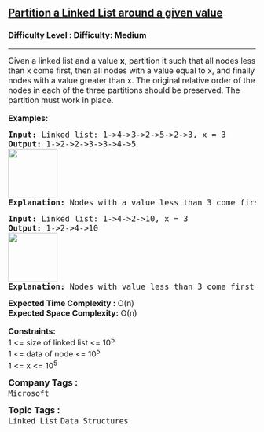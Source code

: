 <h2><a href="https://www.geeksforgeeks.org/problems/partition-a-linked-list-around-a-given-value/1?page=1&category=Linked%20List&company=Amazon,Microsoft,Google&difficulty=Medium,Hard&status=unsolved&sortBy=submissions">Partition a Linked List around a given value</a></h2><h3>Difficulty Level : Difficulty: Medium</h3><hr><div class="problems_problem_content__Xm_eO"><div><span style="font-size: 12pt;">Given a linked list and a value <strong>x</strong>, partition it such that all nodes less than x come first, then all nodes with a value equal to x, and finally nodes with a value greater than x. The original relative order of the nodes in each of the three partitions should be preserved. The partition must work in place.</span></div>
<div>&nbsp;</div>
<div><span style="font-size: 12pt;"><strong>Examples:</strong></span></div>
<pre><span style="font-size: 12pt;"><strong>Input: </strong>Linked list:<strong> </strong>1-&gt;4-&gt;3-&gt;2-&gt;5-&gt;2-&gt;3, x = 3
<strong>Output: </strong>1-&gt;2-&gt;2-&gt;3-&gt;3-&gt;4-&gt;5<br><img src="https://media.geeksforgeeks.org/img-practice/prod/addEditProblem/706230/Web/Other/blobid0_1722448150.png" height="100"><br><strong>Explanation: </strong>Nodes with a value less than 3 come first, then equal to 3 and then greater than 3.
</span></pre>
<pre><span style="font-size: 12pt;"><strong>Input: </strong>Linked list: 1-&gt;4-&gt;2-&gt;10, x = 3
<strong>Output: </strong>1-&gt;2-&gt;4-&gt;10<br><img src="https://media.geeksforgeeks.org/img-practice/prod/addEditProblem/706230/Web/Other/blobid1_1722448159.png" height="100"><br><strong>Explanation: </strong>Nodes with value less than 3 come first, then equal to 3 and then greater than 3.</span></pre>
<div><span style="font-size: 12pt;"><strong>Expected Time Complexity :</strong> O(n)</span></div>
<div><span style="font-size: 12pt;"><strong>Expected Space C</strong><strong style="font-family: -apple-system, BlinkMacSystemFont, 'Segoe UI', Roboto, Oxygen, Ubuntu, Cantarell, 'Open Sans', 'Helvetica Neue', sans-serif;">omplexity</strong><strong style="font-family: -apple-system, BlinkMacSystemFont, 'Segoe UI', Roboto, Oxygen, Ubuntu, Cantarell, 'Open Sans', 'Helvetica Neue', sans-serif;">:</strong><span style="font-family: -apple-system, BlinkMacSystemFont, 'Segoe UI', Roboto, Oxygen, Ubuntu, Cantarell, 'Open Sans', 'Helvetica Neue', sans-serif;"> O(n)</span></span></div>
<div>&nbsp;</div>
<div><span style="font-size: 12pt;"><strong>Constraints:</strong></span></div>
<div><span style="font-size: 12pt;">1 &lt;= size of linked list &lt;= 10<sup>5</sup></span></div>
<div><span style="font-size: 12pt;">1 &lt;= data of node &lt;= 10<sup>5</sup></span></div>
<div><span style="font-size: 12pt;">1 &lt;= x &lt;= 10<sup>5</sup></span></div></div><p><span style=font-size:18px><strong>Company Tags : </strong><br><code>Microsoft</code>&nbsp;<br><p><span style=font-size:18px><strong>Topic Tags : </strong><br><code>Linked List</code>&nbsp;<code>Data Structures</code>&nbsp;